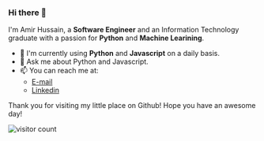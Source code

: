 ### Hi there 👋

<!--
**consDev/consDev** is a ✨ _special_ ✨ repository because its `README.md` (this file) appears on your GitHub profile.

Here are some ideas to get you started:
-->
I'm Amir Hussain, a **Software Engineer** and an Information Technology graduate with a passion for **Python** and **Machine Learining**.

- 🤩 I'm currently using **Python** and **Javascript** on a daily basis.
- 💬 Ask me about Python and Javascript. 
- 📫 You can reach me at: 
  - [E-mail](mailto:amirthedevops@gmail.com)
  - [Linkedin](https://www.linkedin.com/in/amirhussain-meghdadian)
  
Thank you for visiting my little place on Github! Hope you have an awesome day!

![visitor count](https://visitor-badge.glitch.me/badge?page_id=ameghdadian/ameghdadian)

